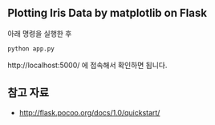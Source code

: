 ## Plotting Iris Data by matplotlib on Flask
아래 명령을 실행한 후
```bash
python app.py
```

http://localhost:5000/ 에 접속해서 확인하면 됩니다.


## 참고 자료
- http://flask.pocoo.org/docs/1.0/quickstart/
